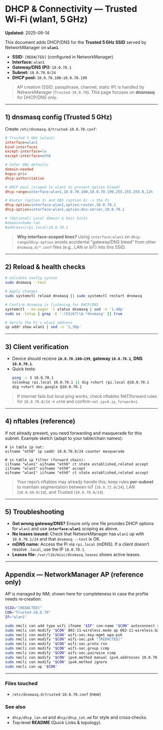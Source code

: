 # DHCP & Connectivity — Trusted Wi‑Fi (wlan1, 5 GHz)

**Updated:** 2025-09-14

This document adds DHCP/DNS for the **Trusted 5 GHz SSID** served by NetworkManager on **`wlan1`**.

- **SSID:** `[REDACTED]` (configured in NetworkManager)
- **Interface:** `wlan1`
- **Gateway/DNS (Pi):** `10.0.70.1`
- **Subnet:** `10.0.70.0/24`
- **DHCP pool:** `10.0.70.100–10.0.70.199`

> AP creation (SSID, passphrase, channel, static IP) is handled by NetworkManager (`Trusted-10.0.70`). This page focuses on **dnsmasq** for DHCP/DNS only.

---

## 1) dnsmasq config (Trusted 5 GHz)

Create `/etc/dnsmasq.d/trusted-10.0.70.conf`:

```ini
# Trusted 5 GHz (wlan1)
interface=wlan1
bind-interfaces
except-interface=lo
except-interface=eth0

# Safer DNS defaults
domain-needed
bogus-priv
dhcp-authoritative

# DHCP pool (scoped to wlan1 to prevent option bleed)
dhcp-range=interface:wlan1,10.0.70.100,10.0.70.199,255.255.255.0,12h

# Router (option 3) and DNS (option 6) -> the Pi
dhcp-option=interface:wlan1,option:router,10.0.70.1
dhcp-option=interface:wlan1,option:dns-server,10.0.70.1

# (Optional) Local domain & host hints
#domain=home.lan
#address=/rpi.local/10.0.70.1
```

> **Why interface‑scoped lines?** Using `interface:wlan1` on `dhcp-range`/`dhcp-option` avoids accidental “gateway/DNS bleed” from other `dnsmasq.d/*.conf` files (e.g., LAN or IoT) into this SSID.

---

## 2) Reload & health checks

```bash
# Validate config syntax
sudo dnsmasq --test

# Apply changes
sudo systemctl reload dnsmasq || sudo systemctl restart dnsmasq

# Confirm dnsmasq is listening for DHCP/DNS
systemctl --no-pager -l status dnsmasq | sed -n '1,40p'
sudo ss -lntup | grep -E ':(53|67)\b.*dnsmasq' || true

# Verify the Pi's wlan1 address
ip addr show wlan1 | sed -n '1,30p'
```

---

## 3) Client verification 

- Device should receive **`10.0.70.100–199`**, **gateway `10.0.70.1`**, **DNS `10.0.70.1`**.
- Quick tests:
  ```bash
  ping -c 3 10.0.70.1
  nslookup rpi.local 10.0.70.1 || dig +short rpi.local @10.0.70.1
  dig +short dns.google @10.0.70.1
  ```

> If internet fails but local ping works, check nftables NAT/forward rules for `10.0.70.0/24` → `eth0` and confirm `net.ipv4.ip_forward=1`.

---

## 4) nftables (reference)

If not already present, you need forwarding and masquerade for this subnet. Example sketch (adapt to your table/chain names):

```nft
# in table ip nat:
oifname "eth0" ip saddr 10.0.70.0/24 counter masquerade

# in table ip filter (forward chain):
iifname "wlan1" oifname "eth0" ct state established,related accept
iifname "wlan1" oifname "eth0" accept
oifname "wlan1" iifname "eth0" ct state established,related accept
```

> Your repo’s nftables may already handle this; keep rules **per‑subnet** to maintain segmentation between IoT (`10.0.72.0/24`), LAN (`10.0.69.0/24`), and Trusted (`10.0.70.0/24`).

---

## 5) Troubleshooting

- **Got wrong gateway/DNS?** Ensure only one file provides DHCP options for `wlan1` and use **`interface:wlan1`** scoping as above.
- **No leases issued:** Check that NetworkManager has `wlan1` up with `10.0.70.1/24` and that `dnsmasq --test` is OK.
- **mDNS name:** Access the Pi via `rpi.local` (mDNS). If a client doesn’t resolve `.local`, use the IP `10.0.70.1`.
- **Leases file:** `/var/lib/misc/dnsmasq.leases` shows active leases.

---

## Appendix — NetworkManager AP (reference only)

AP is managed by NM; shown here for completeness in case the profile needs re‑creation:

```bash
SSID="[REDACTED]"
CON="Trusted-10.0.70"
IF="wlan1"

sudo nmcli con add type wifi ifname "$IF" con-name "$CON" autoconnect yes ssid "$SSID"
sudo nmcli con modify "$CON" 802-11-wireless.mode ap 802-11-wireless.band a 802-11-wireless.channel 36
sudo nmcli con modify "$CON" wifi-sec.key-mgmt wpa-psk
sudo nmcli con modify "$CON" wifi-sec.psk "[REDACTED]"
sudo nmcli con modify "$CON" wifi-sec.proto rsn
sudo nmcli con modify "$CON" wifi-sec.group ccmp
sudo nmcli con modify "$CON" wifi-sec.pairwise ccmp
sudo nmcli con modify "$CON" ipv4.method manual ipv4.addresses 10.0.70.1/24 ipv4.never-default yes
sudo nmcli con modify "$CON" ipv6.method ignore
sudo nmcli con up "$CON"
```

---

### Files touched
- `/etc/dnsmasq.d/trusted-10.0.70.conf` (new)

### See also
- `dhcp/dhcp_lan.md` and `dhcp/dhcp_iot.md` for style and cross‑checks.
- Top‑level **README** (Quick Links & topology).

